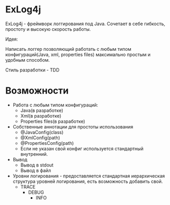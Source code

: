 # ExLog4j
ExLog4j - фреймворк логгирования под Java. Сочетает в себе гибкость, простоту и высокую скорость работы.

Идея:

Написать логгер позволяющий работать с любым типом конфигураций(Java, xml, properties files) максимально простым и удобным способом.

Стиль разработки - TDD

# Возможности

- Работа с любым типом конфигураций:
    - Java(в разработке)
    - Xml(в разработке)
    - Properties files(в разработке)
- Собственные аннотации для простоты использования
    - @JavaConfig(class)
    - @XmlConfig(path)
    - @PropertiesConfig(path)
    - Если не указан свой конфиг используется стандартный внутренний.
- Вывод
    - Вывод в stdout
    - Вывод в файл
- Уровни логирования - предоставляется стандартная иерархическая структура уровней логирования, есть возможность добавить свой.
    - TRACE
        - DEBUG
            - INFO